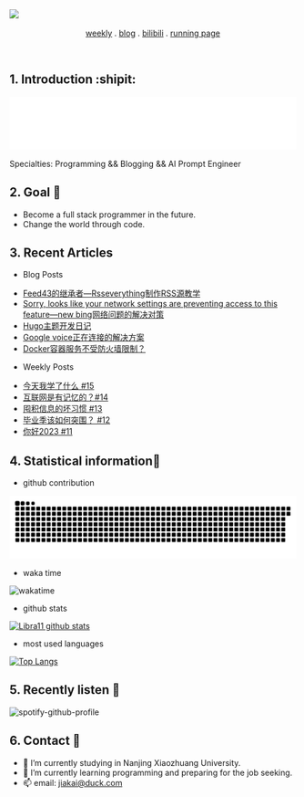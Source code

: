 <a href="https://github.com/real-jiakai">
  <img src="https://img.shields.io/badge/github-real--jiakai-lightgrey?logo=github" style="max-width: 100%;">
</a>

<p align="center">
    <a href="https://gujiakai.top">weekly</a> .
    <a href="https://blog.gujiakai.top">blog</a> .
    <a href="https://space.bilibili.com/488592525">bilibili</a> .
    <a href="https://running.gujiakai.top">running page</a>
</p>

<br/>

## 1. Introduction :shipit:

[![hello-github](https://raw.githubusercontent.com/real-jiakai/real-jiakai/main/assets/hello-im-jaya.svg)](https://www.calligrapher.ai/)

Specialties: Programming && Blogging && AI Prompt Engineer

## 2. Goal :triangular_flag_on_post:

- Become a full stack programmer in the future.
- Change the world through code.

## 3. Recent Articles

- Blog Posts

<!-- BLOG-POST-LIST:START -->
- [Feed43的继承者—Rsseverything制作RSS源教学](https://blog.gujiakai.top/2023/03/create-rss-feed-with-rsseverything-tutorial.html)
- [Sorry, looks like your network settings are preventing access to this feature—new bing网络问题的解决对策](https://blog.gujiakai.top/2023/03/solutions-for-network-error-of-new-bing.html)
- [Hugo主题开发日记](https://blog.gujiakai.top/2023/03/hugo-theme-development-diary.html)
- [Google voice正在连接的解决方案](https://blog.gujiakai.top/2023/03/the-solution-of-google-voice-is-connecting.html)
- [Docker容器服务不受防火墙限制？](https://blog.gujiakai.top/2023/03/will-docker-container-be-limited-by-firewall.html)
<!-- BLOG-POST-LIST:END -->

- Weekly Posts

<!-- WEEKLY-POST-LIST:START -->
- [今天我学了什么 #15](https://gujiakai.top/2023/02/weekly-issue-15.html)
- [互联网是有记忆的？#14](https://gujiakai.top/2023/01/weekly-issue-14.html)
- [囤积信息的坏习惯 #13](https://gujiakai.top/2023/01/weekly-issue-13.html)
- [毕业季该如何突围？ #12](https://gujiakai.top/2023/01/weekly-issue-12.html)
- [你好2023 #11](https://gujiakai.top/2023/01/weekly-issue-11.html)
<!-- WEEKLY-POST-LIST:END -->

## 4. Statistical information:scroll:

- github contribution

![github-contribution-grid-snake](https://raw.githubusercontent.com/real-jiakai/real-jiakai/main/assets/github-contribution-grid-snake.svg)

- waka time

![wakatime](https://wakatime.com/share/@Jaya/b277c128-2898-4b50-a06b-80e5e93e642d.svg)

- github stats

[![Libra11 github stats](https://github-readme-stats.vercel.app/api?username=real-jiakai&count_private=true&show_icons=true&theme=radical)](https://github.com/real-jiakai)

- most used languages

[![Top Langs](https://github-readme-stats.vercel.app/api/top-langs/?username=real-jiakai&theme=radical)](https://github.com/real-jiakai)

## 5. Recently listen :musical_note:

![spotify-github-profile](https://spotify-github-profile.vercel.app/api/view?uid=31xulne5z45q3wqlwgogsrxcsgg4&cover_image=true&theme=compact)

## 6. Contact :email:
- 🔭 I’m currently studying in Nanjing Xiaozhuang University.
- 🌱 I’m currently learning programming and preparing for the job seeking.
- 📫 email: jiakai@duck.com

